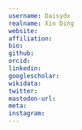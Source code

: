 ```yaml
---
username: Daisydx
realname: Xin Ding
website: 
affiliation: 
bio: 
github: 
orcid: 
linkedin: 
googlescholar: 
wikidata: 
twitter: 
mastodon-url: 
meta:
instagram:
---
```

